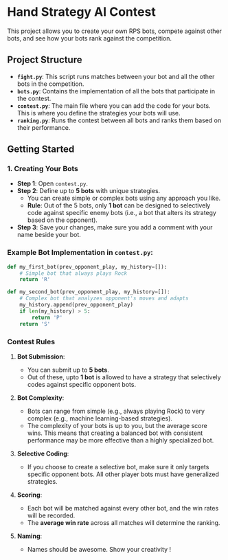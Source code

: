 # Hand Strategy AI Contest

This project allows you to create your own RPS bots, compete against other bots, and see how your bots rank against the competition. 

## Project Structure

- **`fight.py`**: This script runs matches between your bot and all the other bots in the competition.
- **`bots.py`**: Contains the implementation of all the bots that participate in the contest.
- **`contest.py`**: The main file where you can add the code for your bots. This is where you define the strategies your bots will use.
- **`ranking.py`**: Runs the contest between all bots and ranks them based on their performance.

## Getting Started

### 1. Creating Your Bots

- **Step 1**: Open `contest.py`.
- **Step 2**: Define up to **5 bots** with unique strategies.
  - You can create simple or complex bots using any approach you like.
  - **Rule**: Out of the 5 bots, only **1 bot** can be designed to selectively code against specific enemy bots (i.e., a bot that alters its strategy based on the opponent).
- **Step 3**: Save your changes, make sure you add a comment with your name beside your bot.

### Example Bot Implementation in `contest.py`:
```python
def my_first_bot(prev_opponent_play, my_history=[]):
    # Simple bot that always plays Rock
    return 'R'

def my_second_bot(prev_opponent_play, my_history=[]):
    # Complex bot that analyzes opponent's moves and adapts
    my_history.append(prev_opponent_play)
    if len(my_history) > 5:
        return 'P'
    return 'S'
```
### Contest Rules

1. **Bot Submission**:
   - You can submit up to **5 bots**.
   - Out of these, upto **1 bot** is allowed to have a strategy that selectively codes against specific opponent bots.

2. **Bot Complexity**:
   - Bots can range from simple (e.g., always playing Rock) to very complex (e.g., machine learning-based strategies).
   - The complexity of your bots is up to you, but the average score wins. This means that creating a balanced bot with consistent performance may be more effective than a highly specialized bot.

3. **Selective Coding**:
   - If you choose to create a selective bot, make sure it only targets specific opponent bots. All other player bots must have generalized strategies.

4. **Scoring**:
   - Each bot will be matched against every other bot, and the win rates will be recorded.
   - The **average win rate** across all matches will determine the ranking.
5. **Naming**:
   - Names should be awesome. Show your creativity !


